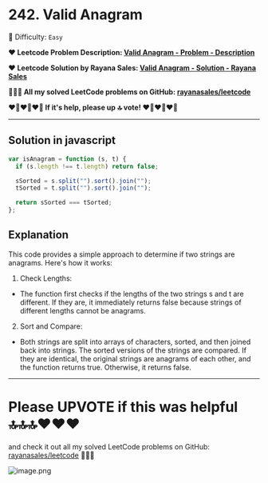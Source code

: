 # 242. Valid Anagram

🌱 Difficulty: `Easy`

**❤️ Leetcode Problem Description: [Valid Anagram - Problem - Description](https://leetcode.com/problems/valid-anagram/description/)**

**❤️ Leetcode Solution by Rayana Sales: [Valid Anagram - Solution - Rayana Sales](https://leetcode.com/problems/valid-anagram/solutions/5691281/simple-beginner-friendly-javascript-solution-explanation/)**

**💁🏻‍♀️ All my solved LeetCode problems on GitHub: [rayanasales/leetcode](https://github.com/rayanasales/leetcode)**

**❤️‍🔥❤️‍🔥❤️‍🔥 If it's help, please up 🔝 vote! ❤️‍🔥❤️‍🔥❤️‍🔥**

---

## Solution in javascript

```js
var isAnagram = function (s, t) {
  if (s.length !== t.length) return false;

  sSorted = s.split("").sort().join("");
  tSorted = t.split("").sort().join("");

  return sSorted === tSorted;
};
```

## Explanation

This code provides a simple approach to determine if two strings are anagrams. Here's how it works:

1. Check Lengths:

- The function first checks if the lengths of the two strings s and t are different. If they are, it immediately returns false because strings of different lengths cannot be anagrams.

2. Sort and Compare:

- Both strings are split into arrays of characters, sorted, and then joined back into strings.
  The sorted versions of the strings are compared. If they are identical, the original strings are anagrams of each other, and the function returns true. Otherwise, it returns false.

---

# Please UPVOTE if this was helpful 🔝🔝🔝❤️❤️❤️

and check it out all my solved LeetCode problems on GitHub: [rayanasales/leetcode](https://github.com/rayanasales/leetcode) 🤙😚🤘

![image.png](https://assets.leetcode.com/users/images/57bce3b1-56e2-4c20-9cdf-b61fef26b93b_1725494158.6252415.png)
